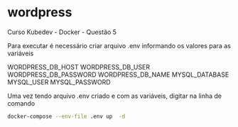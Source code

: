 # wordpress

Curso Kubedev - Docker - Questão 5

Para executar é necessário criar arquivo .env informando os valores para as variáveis

WORDPRESS_DB_HOST
WORDPRESS_DB_USER
WORDPRESS_DB_PASSWORD
WORDPRESS_DB_NAME
MYSQL_DATABASE
MYSQL_USER
MYSQL_PASSWORD

Uma vez tendo arquivo .env criado e com as variáveis, digitar na linha de comando 

```bash
docker-compose --env-file .env up  -d

